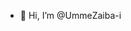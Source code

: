 - 👋 Hi, I’m @UmmeZaiba-i


<!---
UmmeZaiba-i/UmmeZaiba-i is a ✨ special ✨ repository because its `README.md` (this file) appears on your GitHub profile.
You can click the Preview link to take a look at your changes.
- 💞️ I’m looking to collaborate on ... 
- 👀 I’m interested in Frontend Frameworks in web development
- 🌱 I’m currently learning React, TypeScript, Redux, Redux-ToolKit
- 📫 How to reach me ... well teach me how to resolve conflicts
- ⚡ Fun fact: ... 10% writing code and 90% figuring out why it's not working
--->
